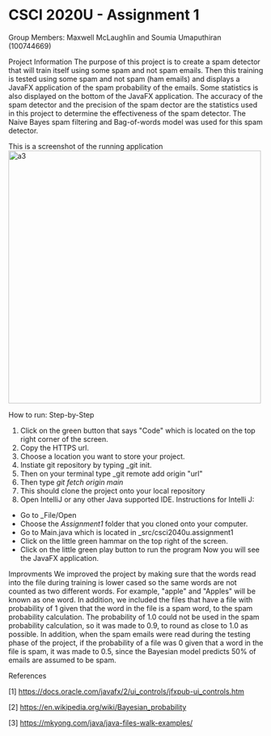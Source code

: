 # CSCI 2020U - Assignment 1

Group Members: Maxwell McLaughlin and Soumia Umaputhiran (100744669)

Project Information
The purpose of this project is to create a spam detector that will train itself using some spam and not spam emails. Then this training is tested using some spam and not spam (ham emails) and displays a JavaFX application of the spam probability of the emails. Some statistics is also displayed on the bottom of the JavaFX application. The accuracy of the spam detector and the precision of the spam dector are the statistics used in this project to determine the effectiveness of the spam detector. The Naive Bayes spam filtering and Bag-of-words model was used for this spam detector.

This is a screenshot of the running application
<img width="499" alt="a3" src="https://user-images.githubusercontent.com/60481370/110410254-97f6aa80-8056-11eb-8afd-20748070413e.png">



How to run: Step-by-Step
1. Click on the green button that says "Code" which is located on the top right corner of the screen.
2. Copy the HTTPS url.
3. Choose a location you want to store your project.
4. Instiate git repository by typing _git init.
5. Then on your terminal type _git remote add origin "url"
6. Then type _git fetch origin main_
7. This should clone the project onto your local repository 
8. Open IntelliJ or any other Java supported IDE.
Instructions for Intelli J:
- Go to _File/Open
- Choose the _Assignment1_ folder that you cloned onto your computer.
- Go to Main.java which is located in _src/csci2040u.assignment1
- Click on the little green hammar on the top right of the screen.
- Click on the little green play button to run the program
Now you will see the JavaFX application.

Improvments
We improved the project by making sure that the words read into the file during training is lower cased so the same words are not counted as two different words. For example, "apple" and "Apples" will be known as one word. In addition, we included the files that have a file with probability of 1 given that the word in the file is a spam word, to the spam probability calculation. The probability of 1.0 could not be used in the spam probability calculation, so it was made to 0.9, to round as close to 1.0 as possible. In addition, when the spam emails were read during the testing phase of the project, if the probability of a file was 0 given that a word in the file is spam, it was made to 0.5, since the Bayesian model predicts 50% of emails are assumed to be spam.

References

[1] https://docs.oracle.com/javafx/2/ui_controls/jfxpub-ui_controls.htm

[2] https://en.wikipedia.org/wiki/Bayesian_probability

[3] https://mkyong.com/java/java-files-walk-examples/
